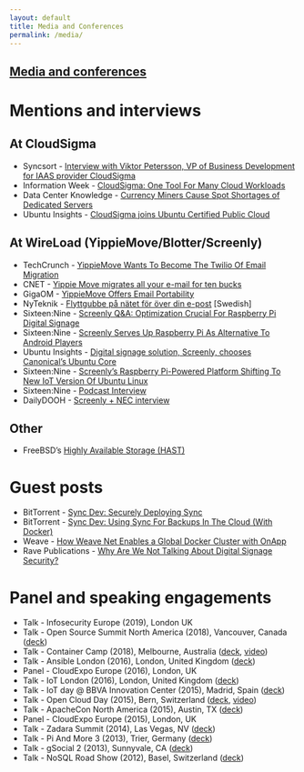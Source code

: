 ```yaml
---
layout: default
title: Media and Conferences
permalink: /media/
---
```

<div class="copy">
  <a href=""><h2 class="post-title">Media and conferences</h2></a>
  <h1>Mentions and interviews</h1>
  <h2>At CloudSigma</h2>
  <ul>
    <li>Syncsort - <a href="https://blog.syncsort.com/2015/01/big-data/interview-viktor-petersson-vp-business-development-iaas-provider-cloudsigma/">Interview with Viktor Petersson, VP of Business Development for IAAS provider CloudSigma</a></li>
    <li>Information Week - <a href="https://www.informationweek.com/cloud/cloud-storage/cloudsigma-one-tool-for-many-cloud-workloads/d/d-id/1114055">CloudSigma: One Tool For Many Cloud Workloads</a></li>
    <li>Data Center Knowledge - <a href="https://www.informationweek.com/cloud/cloud-storage/cloudsigma-one-tool-for-many-cloud-workloads/d/d-id/1114055">Currency Miners Cause Spot Shortages of Dedicated Servers</a></li>
    <li>Ubuntu Insights - <a href="https://blog.ubuntu.com/2014/10/15/cloudsigma-joins-ubuntu-certified-public-cloud">CloudSigma joins Ubuntu Certified Public Cloud</a></li>
  </ul>
  <h2>At WireLoad (YippieMove/Blotter/Screenly)</h2>
  <ul>
    <li>TechCrunch - <a href="https://techcrunch.com/2012/02/07/yippiemove-wants-to-become-the-twilio-of-email-migration/">YippieMove Wants To Become The Twilio Of Email Migration</a></li>
    <li>CNET - <a href="https://www.cnet.com/news/yippie-move-migrates-all-your-e-mail-for-ten-bucks/">Yippie Move migrates all your e-mail for ten bucks</a></li>
    <li>GigaOM - <a href="https://gigaom.com/2008/08/14/yippiemove-email-portability/">YippieMove Offers Email Portability</a></li>
    <li>NyTeknik - <a href="https://www.nyteknik.se/digitalisering/flyttgubbe-pa-natet-for-over-din-e-post-6408650">Flyttgubbe på nätet för över din e-post</a> [Swedish]</li>
    <li>Sixteen:Nine - <a href="https://www.sixteen-nine.net/2014/03/24/screenly-qa-optimization-crucial-raspberry-pi-digital-signage/">Screenly Q&amp;A: Optimization Crucial For Raspberry Pi Digital Signage</a></li>
    <li>Sixteen:Nine - <a href="https://www.sixteen-nine.net/2013/05/03/screenly-serves-raspberry-pi-alternative-android-players/">Screenly Serves Up Raspberry Pi As Alternative To Android Players</a></li>
    <li>Ubuntu Insights - <a href="https://blog.ubuntu.com/2016/05/18/digital-signage-solution-screenly-chooses-canonicals-ubuntu-core">Digital signage solution, Screenly, chooses Canonical’s Ubuntu Core</a></li>
    <li>Sixteen:Nine - <a href="https://www.sixteen-nine.net/2016/05/18/screenlys-raspberry-pi-powered-platform-shifting-to-new-iot-version-of-ubuntu-linux/">Screenly’s Raspberry Pi-Powered Platform Shifting To New IoT Version Of Ubuntu Linux</a></li>
    <li>Sixteen:Nine - <a href="http://sixteennine.podbean.com/e/viktor-petersson-screenly/">Podcast Interview</a></li>
    <li>DailyDOOH - <a href="https://www.youtube.com/watch?v=LtFCOHrgvs4">Screenly + NEC interview</a></li>
  </ul>
  <h2>Other</h2>
  <ul>
    <li>FreeBSD’s <a href="https://www.freebsd.org/doc/en/books/handbook/disks-hast.html">Highly Available Storage (HAST)</a></li>
  </ul>
  <h1>Guest posts</h1>
  <ul>
    <li>BitTorrent - <a href="https://www.resilio.com/blog/sync-dev-securely-deploying-sync">Sync Dev: Securely Deploying Sync</a></li>
    <li>BitTorrent - <a href="https://www.resilio.com/blog/sync-dev-using-sync-for-backups-in-the-cloud-with-docker">Sync Dev: Using Sync For Backups In The Cloud (With Docker)</a></li>
    <li>Weave - <a href="https://www.weave.works/blog/weave-global-docker-cluster/">How Weave Net Enables a Global Docker Cluster with OnApp</a></li>
    <li>Rave Publications - <a href="https://www.ravepubs.com/not-talking-digital-signage-security/">Why Are We Not Talking About Digital Signage Security?</a></li>
  </ul>
  <h1>Panel and speaking engagements</h1>
  <ul>
    <li>Talk - Infosecurity Europe (2019), London UK</li>
    <li>Talk - Open Source Summit North America (2018), Vancouver, Canada (<a href="https://events.linuxfoundation.org/wp-content/uploads/2017/11/The-S-in-IoT-Stands-for-Security-Viktor-Petersson-Screenly-Andrew-Martin-Control-Plane.pdf">deck</a>)</li>
    <li>Talk - Container Camp (2018), Melbourne, Australia (<a href="https://docs.google.com/presentation/d/1E1ZzkMmytOoW-aLkWlJzFT1MYLWE2RyAv0qOjQkxDt8/edit?usp=sharing">deck</a>, <a href="https://www.youtube.com/watch?v=PmWYTjr_Xso">video</a>)</li>
    <li>Talk - Ansible London (2016), London, United Kingdom (<a href="https://speakerdeck.com/vpetersson/provisioner-at-ansible-london">deck</a>)</li>
    <li>Panel - CloudExpo Europe (2016), London, UK</li>
    <li>Talk - IoT London (2016), London, United Kingdom (<a href="https://speakerdeck.com/vpetersson/screenly-at-iot-london">deck</a>)</li>
    <li>Talk - IoT day @ BBVA Innovation Center (2015), Madrid, Spain (<a href="https://speakerdeck.com/vpetersson/iot-use-case-screenly">deck</a>)</li>
    <li>Talk - Open Cloud Day (2015), Bern, Switzerland (<a href="https://speakerdeck.com/vpetersson/server-evolution-from-mainframes-to-containers-and-paas">deck</a>, <a href="https://www.youtube.com/watch?v=pHdc3f98Kxs&index=11&list=PLofS3lNZckseu0v_CP4XjgDUQxRKfF6gA">video</a>) </li>
    <li>Talk - ApacheCon North America (2015), Austin, TX (<a href="https://speakerdeck.com/vpetersson/an-introduction-to-cgroups-and-cgroupspy">deck</a>)</li>
    <li>Panel - CloudExpo Europe (2015), London, UK</li>
    <li>Talk - Zadara Summit (2014), Las Vegas, NV (<a href="https://speakerdeck.com/vpetersson/cloudsigma-zadara-summit">deck</a>)</li>
    <li>Talk - Pi And More 3 (2013), Trier, Germany (<a href="https://speakerdeck.com/vpetersson/screenly-at-pi-and-more-3">deck</a>)</li>
    <li>Talk - gSocial 2 (2013), Sunnyvale, CA (<a href="https://speakerdeck.com/vpetersson/email-migration-best-practices">deck</a>)</li>
    <li>Talk - NoSQL Road Show (2012), Basel, Switzerland (<a href="https://speakerdeck.com/vpetersson/mongodbs-replica-sets-painless-scaling-and-high-availability-ha">deck</a>)</li>
  </ul>
</div>
